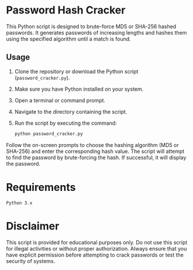 # Password Hash Cracker

This Python script is designed to brute-force MD5 or SHA-256 hashed passwords. It generates passwords of increasing lengths and hashes them using the specified algorithm until a match is found.

## Usage

1. Clone the repository or download the Python script (`password_cracker.py`).
2. Make sure you have Python installed on your system.
3. Open a terminal or command prompt.
4. Navigate to the directory containing the script.
5. Run the script by executing the command:

   ```bash
   python password_cracker.py

 Follow the on-screen prompts to choose the hashing algorithm (MD5 or SHA-256) and enter the corresponding hash value.
 The script will attempt to find the password by brute-forcing the hash. If successful, it will display the password.

# Requirements

    Python 3.x

# Disclaimer

This script is provided for educational purposes only. Do not use this script for illegal activities or without proper authorization. Always ensure that you have explicit permission before attempting to crack passwords or test the security of systems.

